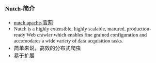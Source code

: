 <span  style="font-family: Simsun,serif; font-size: 17px; ">

### Nutch-简介

- [nutch.apache-官网](https://nutch.apache.org/)
- Nutch is a highly extensible, highly scalable, matured, production-ready Web crawler which enables fine grained configuration and accomodates a wide variety of data acquisition tasks.
- 简单来说，高效的分布式爬虫
- 易于扩展

</span>